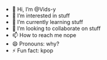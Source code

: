 - 👋 Hi, I’m @Vids-y
- 👀 I’m interested in stuff
- 🌱 I’m currently learning stuff
- 💞️ I’m looking to collaborate on stuff
- 📫 How to reach me nope
- 😄 Pronouns: why?
- ⚡ Fun fact: kpop

<!---
Vids-y/Vids-y is a ✨ special ✨ repository because its `README.md` (this file) appears on your GitHub profile.
You can click the Preview link to take a look at your changes.
--->
